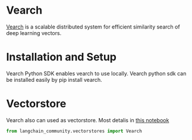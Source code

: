 # Vearch

[Vearch](https://github.com/vearch/vearch) is a scalable distributed system for efficient similarity search of deep learning vectors.

# Installation and Setup

Vearch Python SDK enables vearch to use locally. Vearch python sdk can be installed easily by pip install vearch.

# Vectorstore

Vearch also can used as vectorstore. Most detalis in [this notebook](/docs/integrations/vectorstores/vearch)

```python
from langchain_community.vectorstores import Vearch
```
